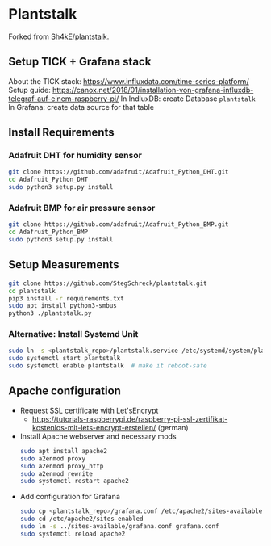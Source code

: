 # Plantstalk
Forked from [Sh4kE/plantstalk](https://github.com/Sh4kE/plantstalk).

## Setup TICK + Grafana stack
About the TICK stack: https://www.influxdata.com/time-series-platform/
Setup guide: https://canox.net/2018/01/installation-von-grafana-influxdb-telegraf-auf-einem-raspberry-pi/
In IndluxDB: create Database `plantstalk`
In Grafana: create data source for that table

## Install Requirements
### Adafruit DHT for humidity sensor
```bash
git clone https://github.com/adafruit/Adafruit_Python_DHT.git
cd Adafruit_Python_DHT
sudo python3 setup.py install
```

### Adafruit BMP for air pressure sensor
```bash
git clone https://github.com/adafruit/Adafruit_Python_BMP.git
cd Adafruit_Python_BMP
sudo python3 setup.py install
```

## Setup Measurements
```bash
git clone https://github.com/StegSchreck/plantstalk.git
cd plantstalk
pip3 install -r requirements.txt
sudo apt install python3-smbus
python3 ./plantstalk.py
```

### Alternative: Install Systemd Unit
```bash
sudo ln -s <plantstalk_repo>/plantstalk.service /etc/systemd/system/plantstalk.service  # install the service
sudo systemctl start plantstalk
sudo systemctl enable plantstalk  # make it reboot-safe 
```

## Apache configuration
* Request SSL certificate with Let'sEncrypt
    * https://tutorials-raspberrypi.de/raspberry-pi-ssl-zertifikat-kostenlos-mit-lets-encrypt-erstellen/ (german)
* Install Apache webserver and necessary mods
    ```bash
    sudo apt install apache2 
    sudo a2enmod proxy
    sudo a2enmod proxy_http
    sudo a2enmod rewrite
    sudo systemctl restart apache2
    ```
* Add configuration for Grafana
    ```bash
    sudo cp <plantstalk_repo>/grafana.conf /etc/apache2/sites-available
    sudo cd /etc/apache2/sites-enabled
    sudo ln -s ../sites-available/grafana.conf grafana.conf
    sudo systemctl reload apache2
    ```
